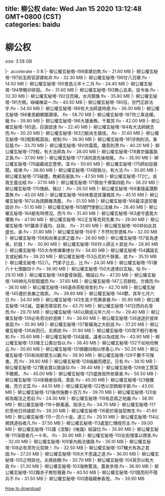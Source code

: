 
title: 柳公权
date: Wed Jan 15 2020 13:12:48 GMT+0800 (CST)    
categories: baidu
---

# 柳公权
size: 3.58 GB
 
 
|- .accelerate - 0 B
|- 柳公權玄秘塔-198弟建初雋.flv - 21.60 MB
|- 柳公權玄秘塔-197刻玉冊官邵建和并.flv - 32.30 MB
|- 柳公權玄秘塔-196廿八日建.flv - 14.50 MB
|- 柳公權玄秘塔-195會昌元年十二月.flv - 24.40 MB
|- 柳公權玄秘塔-194學瞻仰徘徊。.flv - 31.60 MB
|- 柳公權玄秘塔-193無心去來。徒令後.flv - 32.30 MB
|- 柳公權玄秘塔-192旦而摧。水月鏡像.flv - 35.60 MB
|- 柳公權玄秘塔-191方開。崢嶸棟梁一.flv - 40.50 MB
|- 柳公權玄秘塔-190召。空門正辟法宇.flv - 34.50 MB
|- 柳公權玄秘塔-189有大法師逢時感.flv - 36.30 MB
|- 柳公權玄秘塔-188重恩顧顯闡讚導。.flv - 58.70 MB
|- 柳公權玄秘塔-187符三乘迭耀。寵.flv - 39.90 MB
|- 柳公權玄秘塔-186大雄垂教。千載冥.flv - 42.00 MB
|- 柳公權玄秘塔-185遊。巨唐啟達.flv - 22.40 MB
|- 柳公權玄秘塔-184有大法師絕念而.flv - 30.20 MB
|- 柳公權玄秘塔-183刀斷尚生瘡疣。.flv - 31.60 MB
|- 柳公權玄秘塔-182輕鉤檻莫收。柅制.flv - 36.90 MB
|- 柳公權玄秘塔-181涉偽則流。象狂猿.flv - 33.70 MB
|- 柳公權玄秘塔-180作霜雹。趣真則滯.flv - 40.20 MB
|- 柳公權玄秘塔-179駁。有大法師為.flv - 28.00 MB
|- 柳公權玄秘塔-178異宗偏義孰正孰.flv - 37.90 MB
|- 柳公權玄秘塔-177淿同源先後相覺。.flv - 35.90 MB
|- 柳公權玄秘塔-176論藏戒定慧學。深.flv - 50.60 MB
|- 柳公權玄秘塔-175師如從親聞。經律.flv - 38.80 MB
|- 柳公權玄秘塔-174辯孰分。有大法.flv - 30.80 MB
|- 柳公權玄秘塔-173破塵。教網高張孰.flv - 47.50 MB
|- 柳公權玄秘塔-172仁。哀我生靈出經.flv - 37.10 MB
|- 柳公權玄秘塔-171賢劫千佛第四能.flv - 38.20 MB
|- 柳公權玄秘塔-170愧辭。銘曰：.flv - 26.50 MB
|- 柳公權玄秘塔-169事隨喜讚歎蓋無.flv - 45.00 MB
|- 柳公權玄秘塔-168休嘗遊其藩備其.flv - 45.10 MB
|- 柳公權玄秘塔-167以為請願播清塵。.flv - 51.50 MB
|- 柳公權玄秘塔-166最深道契彌固亦.flv - 51.10 MB
|- 柳公權玄秘塔-165閤門使劉公法緣.flv - 28.40 MB
|- 柳公權玄秘塔-164猷有時堙沒。而今.flv - 31.40 MB
|- 柳公權玄秘塔-163虔守遺風大懼微.flv - 47.90 MB
|- 柳公權玄秘塔-162正言等克荷先業.flv - 29.90 MB
|- 柳公權玄秘塔-161襲弟子義均、自政、.flv - 31.60 MB
|- 柳公權玄秘塔-160祥如此其盛也。承.flv - 31.80 MB
|- 柳公權玄秘塔-159乎？不然何至德殊.flv - 32.00 MB
|- 柳公權玄秘塔-158和尚果出家之雄.flv - 26.60 MB
|- 柳公權玄秘塔-157皆為達者。於戲！.flv - 30.90 MB
|- 柳公權玄秘塔-156作人師五十其徒.flv - 28.90 MB
|- 柳公權玄秘塔-155大寺修禪秉律分.flv - 34.80 MB
|- 柳公權玄秘塔-154講論玄言或紀綱.flv - 39.20 MB
|- 柳公權玄秘塔-153丘尼約千餘輩。或.flv - 35.10 MB
|- 柳公權玄秘塔-152八。門弟子比丘、比.flv - 24.30 MB
|- 柳公權玄秘塔-151壽六十七僧臘四十.flv - 36.90 MB
|- 柳公權玄秘塔-150大達塔曰玄秘。俗.flv - 29.10 MB
|- 柳公權玄秘塔-149靈骨珠圓。賜諡曰.flv - 47.30 MB
|- 柳公權玄秘塔-148神光月皎既燼而.flv - 37.60 MB
|- 柳公權玄秘塔-147三百餘粒。方熾而.flv - 38.10 MB
|- 柳公權玄秘塔-146遺命茶毗得舍利.flv - 42.70 MB
|- 柳公權玄秘塔-145遷於長樂之南原。.flv - 39.80 MB
|- 柳公權玄秘塔-144鬱。其年七月六日.flv - 34.50 MB
|- 柳公權玄秘塔-143生竟夕而異香猶.flv - 35.90 MB
|- 柳公權玄秘塔-142滅。當暑而尊容若.flv - 43.70 MB
|- 柳公權玄秘塔-141日西向右脅而.flv - 29.70 MB
|- 柳公權玄秘塔-140以開成元年六月一.flv - 29.40 MB
|- 柳公權玄秘塔-139必有奇功妙道歟！.flv - 38.60 MB
|- 柳公權玄秘塔-138迷途於彼岸者固.flv - 35.90 MB
|- 柳公權玄秘塔-137駕橫海之大航拯.flv - 37.20 MB
|- 柳公權玄秘塔-136尚而已。夫將欲.flv - 31.90 MB
|- 柳公權玄秘塔-135常不輕行者唯和.flv - 35.60 MB
|- 柳公權玄秘塔-134誣接。議者以為成就.flv - 43.90 MB
|- 柳公權玄秘塔-133陵王公輿台皆以.flv - 38.40 MB
|- 柳公權玄秘塔-132下如地坦無丘.flv - 30.60 MB
|- 柳公權玄秘塔-131佛離四相以修善心.flv - 50.20 MB
|- 柳公權玄秘塔-130和尚即眾生以觀.flv - 39.90 MB
|- 柳公權玄秘塔-129千數不可殫書。而.flv - 39.80 MB
|- 柳公權玄秘塔-128端嚴而禮足。日有.flv - 38.10 MB
|- 柳公權玄秘塔-127薦金寶以致誣仰.flv - 39.40 MB
|- 柳公權玄秘塔-126俠工賈莫不瞻嚮。.flv - 45.00 MB
|- 柳公權玄秘塔-125盛族皆所依慕豪.flv - 50.50 MB
|- 柳公權玄秘塔-124床靜慮自得。貴臣.flv - 45.00 MB
|- 柳公權玄秘塔-123極雕繪。而方丈匡.flv - 44.10 MB
|- 柳公權玄秘塔-122悉以崇飾殿宇窮.flv - 43.00 MB
|- 柳公權玄秘塔-121後供施數十百万.flv - 39.70 MB
|- 柳公權玄秘塔-120金經為報法之恩前.flv - 24.30 MB
|- 柳公權玄秘塔-119為息肩之地嚴.flv - 38.90 MB
|- 柳公權玄秘塔-118十餘萬遍。指淨土.flv - 34.70 MB
|- 柳公權玄秘塔-117於悉地日持諸部.flv - 39.20 MB
|- 柳公權玄秘塔-116密於瑜伽契無生.flv - 41.60 MB
|- 柳公權玄秘塔-115一百六十座。達三.flv - 29.10 MB
|- 柳公權玄秘塔-114以開誘道俗者凡.flv - 37.50 MB
|- 柳公權玄秘塔-113處當仁傳授宗主.flv - 39.00 MB
|- 柳公權玄秘塔-112講《涅槃》《唯識》經論位.flv - 35.90 MB
|- 柳公權玄秘塔-111淨眾者凡一十年。.flv - 30.90 MB
|- 柳公權玄秘塔-110左街僧事以摽表.flv - 32.00 MB
|- 柳公權玄秘塔-109掌內殿法儀錄.flv - 35.10 MB
|- 柳公權玄秘塔-108必有冥符元契歟！.flv - 32.50 MB
|- 柳公權玄秘塔-107輔大有為之君固.flv - 27.20 MB
|- 柳公權玄秘塔-106大不思議之道.flv - 36.00 MB
|- 柳公權玄秘塔-105之明效也。夫將欲顯.flv - 30.70 MB
|- 柳公權玄秘塔-104真宗以毗大政.flv - 21.30 MB
|- 柳公權玄秘塔-103海無驚浪。蓋絫參用.flv - 36.90 MB
|- 柳公權玄秘塔-102黷赤子無愁聲蒼.flv - 40.50 MB
|- 柳公權玄秘塔-101既而刑不殘兵不.flv - 31.50 MB
|- 柳公權玄秘塔-100請福親奉香燈。.flv - 39.90 MB

[How to download](https://bpcam.bemobtrk.com/go/2ceec3aa-1ca2-46d6-b9ff-aaa5c184517c?jno=428)